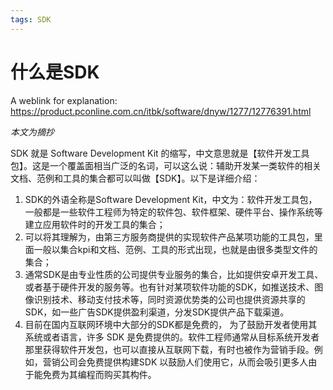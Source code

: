 ```yaml
---
tags: SDK
---
```




# 什么是SDK

A weblink for explanation: <https://product.pconline.com.cn/itbk/software/dnyw/1277/12776391.html>

*本文为摘抄*



SDK 就是 Software Development Kit 的缩写，中文意思就是【软件开发工具包】。这是一个覆盖面相当广泛的名词，可以这么说：辅助开发某一类软件的相关文档、范例和工具的集合都可以叫做【SDK】。以下是详细介绍：

1. SDK的外语全称是Software Development Kit，中文为：软件开发工具包，一般都是一些软件工程师为特定的软件包、软件框架、硬件平台、操作系统等建立应用软件时的开发工具的集合；
2. 可以将其理解为，由第三方服务商提供的实现软件产品某项功能的工具包，里面一般以集合kpi和文档、范例、工具的形式出现，也就是由很多类型文件的集合；
3. 通常SDK是由专业性质的公司提供专业服务的集合，比如提供安卓开发工具、或者基于硬件开发的服务等。也有针对某项软件功能的SDK，如推送技术、图像识别技术、移动支付技术等，同时资源优势类的公司也提供资源共享的SDK，如一些广告SDK提供盈利渠道，分发SDK提供产品下载渠道。
4. 目前在国内互联网环境中大部分的SDK都是免费的， 为了鼓励开发者使用其系统或者语言，许多 SDK 是免费提供的。软件工程师通常从目标系统开发者那里获得软件开发包，也可以直接从互联网下载，有时也被作为营销手段。例如，营销公司会免费提供构建SDK 以鼓励人们使用它，从而会吸引更多人由于能免费为其编程而购买其构件。